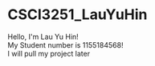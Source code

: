 # CSCI3251_LauYuHin  
Hello, I'm Lau Yu Hin!  
My Student number is 1155184568!  
I will pull my project later  
